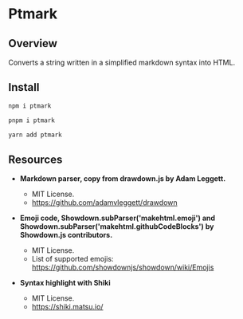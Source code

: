 # Ptmark 

## Overview

Converts a string written in a simplified markdown syntax into HTML.

## Install

```bash
npm i ptmark
```

```bash
pnpm i ptmark
```

```bash
yarn add ptmark
```

## Resources

- **Markdown parser, copy from drawdown.js by Adam Leggett.**
  - MIT License.
  - https://github.com/adamvleggett/drawdown

- **Emoji code, Showdown.subParser('makehtml.emoji') and Showdown.subParser('makehtml.githubCodeBlocks') by Showdown.js contributors.**
  - MIT License.
  - List of supported emojis: https://github.com/showdownjs/showdown/wiki/Emojis

- **Syntax highlight with Shiki**
  - MIT License.
  - https://shiki.matsu.io/
